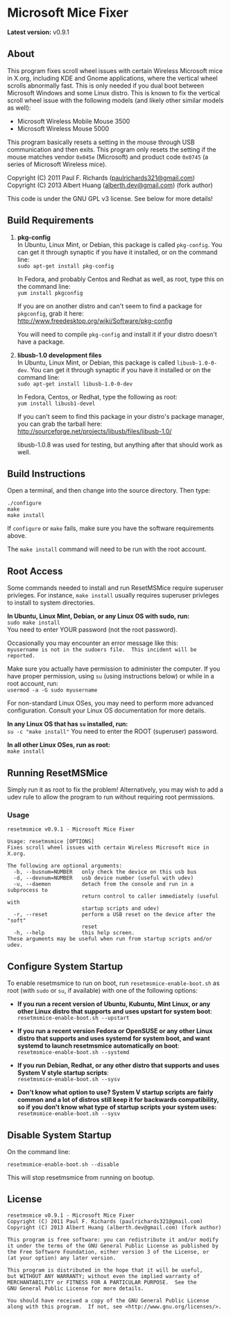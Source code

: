 Microsoft Mice Fixer
=====================

**Latest version:** v0.9.1

## About ##
This program fixes scroll wheel issues with certain Wireless Microsoft
mice in X.org, including KDE and Gnome applications, where the vertical
wheel scrolls abnormally fast. This is only needed if you dual boot
between Microsoft Windows and some Linux distro. This is known to fix
the vertical scroll wheel issue with the following models (and likely
other similar models as well):

*  Microsoft Wireless Mobile Mouse 3500
*  Microsoft Wireless Mouse 5000

This program basically resets a setting in the mouse through USB
communication and then exits. This program only resets the setting if
the mouse matches vendor `0x045e` (Microsoft) and product code `0x0745`
(a series of Microsoft Wireless mice).

Copyright (C) 2011 Paul F. Richards (paulrichards321@gmail.com)  
Copyright (C) 2013 Albert Huang (alberth.dev@gmail.com) (fork author)

This code is under the GNU GPL v3 license. See below for more details!

## Build Requirements ##
1. **pkg-config**  
   In Ubuntu, Linux Mint, or Debian, this package is called `pkg-config`.
   You can get it through synaptic if you have it installed, or on the command
   line:  
   `sudo apt-get install pkg-config`

   In Fedora, and probably Centos and Redhat as well, as root, type this on the
   command line:  
   `yum install pkgconfig`

   If you are on another distro and can't seem to find a package for
   `pkgconfig`, grab it here:  
   http://www.freedesktop.org/wiki/Software/pkg-config  
   
   You will need to compile `pkg-config` and install it if your distro doesn't
   have a package.

2. **libusb-1.0 development files**  
   In Ubuntu, Linux Mint, or Debian, this package is called `libusb-1.0-0-dev`.
   You can get it through synaptic if you have it installed or on the command
   line:  
   `sudo apt-get install libusb-1.0-0-dev`

   In Fedora, Centos, or Redhat, type the following as root:  
   `yum install libusb1-devel`

   If you can't seem to find this package in your distro's package manager,
   you can grab the tarball here:  
   http://sourceforge.net/projects/libusb/files/libusb-1.0/

   libusb-1.0.8 was used for testing, but anything after that should work as well.

## Build Instructions ##
Open a terminal, and then change into the source directory. Then type:

    ./configure  
    make  
    make install

If `configure` or `make` fails, make sure you have the software requirements above.  

The `make install` command will need to be run with the root account.  

## Root Access ##
Some commands needed to install and run ResetMSMice require superuser privleges.
For instance, `make install` usually requires superuser privleges to install to
system directories.

**In Ubuntu, Linux Mint, Debian, or any Linux OS with sudo, run:**  
`sudo make install`  
You need to enter YOUR password (not the root password).

Occasionally you may encounter an error message like this:  
`myusername is not in the sudoers file.  This incident will be reported.`

Make sure you actually have permission to administer the computer. If you have
proper permission, using `su` (using instructions below) or while in a root
account, run:  
`usermod -a -G sudo myusername`

For non-standard Linux OSes, you may need to perform more advanced configuration.
Consult your Linux OS documentation for more details.

**In any Linux OS that has `su` installed, run:**  
`su -c "make install"`
You need to enter the ROOT (superuser) password.

**In all other Linux OSes, run as root:**  
`make install`  

## Running ResetMSMice ##
Simply run it as root to fix the problem! Alternatively, you may wish to
add a udev rule to allow the program to run without requiring root
permissions.  

### Usage ###
    resetmsmice v0.9.1 - Microsoft Mice Fixer
    
    Usage: resetmsmice [OPTIONS]
    Fixes scroll wheel issues with certain Wireless Microsoft mice in X.org.
    
    The following are optional arguments:
      -b, --busnum=NUMBER   only check the device on this usb bus
      -d, --devnum=NUMBER   usb device number (useful with udev)
      -u, --daemon          detach from the console and run in a subprocess to
                            return control to caller immediately (useful with
                            startup scripts and udev)
      -r, --reset           perform a USB reset on the device after the "soft"
                            reset
      -h, --help            this help screen.
    These arguments may be useful when run from startup scripts and/or udev.

## Configure System Startup ##
To enable resetmsmice to run on boot, run `resetmsmice-enable-boot.sh`
as root (with `sudo` or `su`, if available) with one of the following
options:

* **If you run a recent version of Ubuntu, Kubuntu, Mint Linux, or any
    other Linux distro that supports and uses upstart for system boot**:  
    `resetmsmice-enable-boot.sh --upstart`

* **If you run a recent version Fedora or OpenSUSE or any other Linux
    distro that supports and uses systemd for system boot, and want
    systemd to launch resetmsmice automatically on boot**:  
    `resetmsmice-enable-boot.sh --systemd`

* **If you run Debian, Redhat, or any other distro that supports and
    uses System V style startup scripts**:  
    `resetmsmice-enable-boot.sh --sysv`

* **Don't know what option to use? System V startup scripts are fairly
    common and a lot of distros still keep it for backwards
    compatibility, so if you don't know what type of startup scripts
    your system uses:**  
    `resetmsmice-enable-boot.sh --sysv`

## Disable System Startup ##
On the command line:  

    resetmsmice-enable-boot.sh --disable

This will stop resetmsmice from running on bootup.

## License ##

    resetmsmice v0.9.1 - Microsoft Mice Fixer
    Copyright (C) 2011 Paul F. Richards (paulrichards321@gmail.com)
    Copyright (C) 2013 Albert Huang (alberth.dev@gmail.com) (fork author)
    
    This program is free software: you can redistribute it and/or modify
    it under the terms of the GNU General Public License as published by
    the Free Software Foundation, either version 3 of the License, or
    (at your option) any later version.
    
    This program is distributed in the hope that it will be useful,
    but WITHOUT ANY WARRANTY; without even the implied warranty of
    MERCHANTABILITY or FITNESS FOR A PARTICULAR PURPOSE.  See the
    GNU General Public License for more details.
    
    You should have received a copy of the GNU General Public License
    along with this program.  If not, see <http://www.gnu.org/licenses/>.

